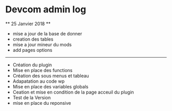 # Devcom admin log

** 25 Janvier 2018 **

* mise a jour de la base de donner 
* creation des tables
* mise a jour mineur du mods
* add pages options 



____

- Création du plugin
- Mise en place des functions
- Création des sous menus et tableau
- Adapatation au code wp
- Mise en place des variables globals
- Ceation et mise en condition de la page acceuil du plugin
- Test de la Version 
- mise en place du reponsive


